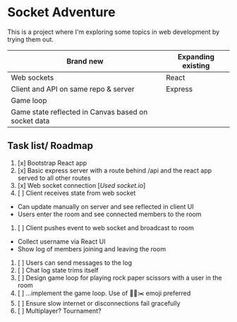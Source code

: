 # Socket Adventure

This is a project where I'm exploring some topics in web development by trying them out.

| **Brand new** | **Expanding existing** |
| --- | --- |
| Web sockets | React |
| Client and API on same repo & server | Express |
| Game loop |  |
| Game state reflected in Canvas based on socket data |  |

## Task list/ Roadmap

1. [x] Bootstrap React app
1. [x] Basic express server with a route behind /api and the react app served to all other routes
1. [x] Web socket connection [_Used socket.io_]
1. [ ] Client receives state from web socket 
  - Can update manually on server and see reflected in client UI
  - Users enter the room and see connected members to the room
1. [ ] Client pushes event to web socket and broadcast to room
  - Collect username via React UI
  - Show log of members joining and leaving the room
1. [ ] Users can send messages to the log
1. [ ] Chat log state trims itself
1. [ ] Design game loop for playing rock paper scissors with a user in the room
1. [ ] ...implement the game loop. Use of 🤘📄✂️ emoji preferred
1. [ ] Ensure slow internet or disconnections fail gracefully
1. [ ] Multiplayer? Tournament?

